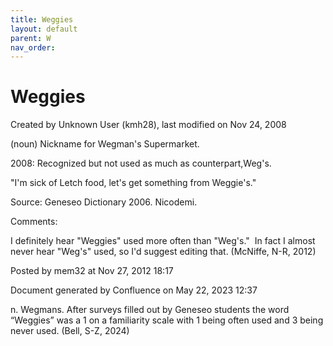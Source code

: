 ```yaml
---
title: Weggies
layout: default
parent: W
nav_order:
---
```


# Weggies

Created by  Unknown User (kmh28), last modified on Nov 24, 2008

(noun) Nickname for Wegman's Supermarket.

2008: Recognized but not used as much as counterpart,Weg's.

&quot;I'm sick of Letch food, let's get something from Weggie's.&quot;

Source: Geneseo Dictionary 2006. Nicodemi. 

Comments:

I definitely hear &quot;Weggies&quot; used more often than &quot;Weg's.&quot;  In fact I almost never hear &quot;Weg's&quot; used, so I'd suggest editing that. (McNiffe, N-R, 2012)

Posted by mem32 at Nov 27, 2012 18:17

Document generated by Confluence on May 22, 2023 12:37

n.  Wegmans. After surveys filled out by Geneseo students the word “Weggies” was a 1 on a familiarity scale with 1 being often used and 3 being never used. (Bell, S-Z, 2024)


